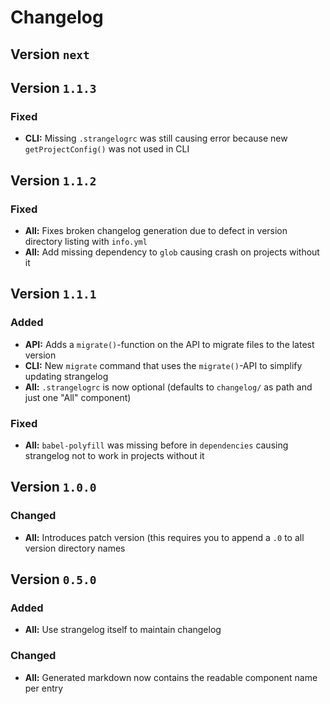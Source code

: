 # Changelog

## Version `next`







## Version `1.1.3`





### Fixed
- **CLI:** Missing `.strangelogrc` was still causing error because new `getProjectConfig()` was not used in CLI

## Version `1.1.2`





### Fixed
- **All:** Fixes broken changelog generation due to defect in version directory listing with `info.yml`
- **All:** Add missing dependency to `glob` causing crash on projects without it

## Version `1.1.1`

### Added
- **API:** Adds a `migrate()`-function on the API to migrate files to the latest version
- **CLI:** New `migrate` command that uses the `migrate()`-API to simplify updating strangelog
- **All:** `.strangelogrc` is now optional (defaults to `changelog/` as path and just one "All" component)



### Fixed
- **All:** `babel-polyfill` was missing before in `dependencies` causing strangelog not to work in projects without it

## Version `1.0.0`



### Changed
- **All:** Introduces patch version (this requires you to append a `.0` to all version directory names



## Version `0.5.0`

### Added
- **All:** Use strangelog itself to maintain changelog

### Changed
- **All:** Generated markdown now contains the readable component name per entry

